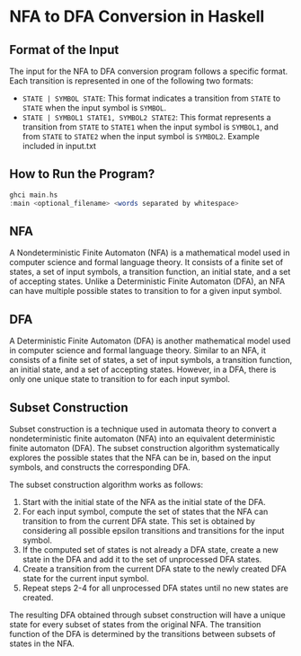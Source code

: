 # NFA to DFA Conversion in Haskell

## Format of the Input
The input for the NFA to DFA conversion program follows a specific format. Each transition is represented in one of the following two formats:
- `STATE | SYMBOL STATE`: This format indicates a transition from `STATE` to `STATE` when the input symbol is `SYMBOL`.
- `STATE | SYMBOL1 STATE1, SYMBOL2 STATE2`: This format represents a transition from `STATE` to `STATE1` when the input symbol is `SYMBOL1`, and from `STATE` to `STATE2` when the input symbol is `SYMBOL2`.
  Example included in input.txt

## How to Run the Program?
```haskell
ghci main.hs
:main <optional_filename> <words separated by whitespace>
``` 

## NFA
A Nondeterministic Finite Automaton (NFA) is a mathematical model used in computer science and formal language theory. It consists of a finite set of states, a set of input symbols, a transition function, an initial state, and a set of accepting states. Unlike a Deterministic Finite Automaton (DFA), an NFA can have multiple possible states to transition to for a given input symbol.

## DFA
A Deterministic Finite Automaton (DFA) is another mathematical model used in computer science and formal language theory. Similar to an NFA, it consists of a finite set of states, a set of input symbols, a transition function, an initial state, and a set of accepting states. However, in a DFA, there is only one unique state to transition to for each input symbol.

## Subset Construction

Subset construction is a technique used in automata theory to convert a nondeterministic finite automaton (NFA) into an equivalent deterministic finite automaton (DFA). The subset construction algorithm systematically explores the possible states that the NFA can be in, based on the input symbols, and constructs the corresponding DFA.

The subset construction algorithm works as follows:

1. Start with the initial state of the NFA as the initial state of the DFA.
2. For each input symbol, compute the set of states that the NFA can transition to from the current DFA state. This set is obtained by considering all possible epsilon transitions and transitions for the input symbol.
3. If the computed set of states is not already a DFA state, create a new state in the DFA and add it to the set of unprocessed DFA states.
4. Create a transition from the current DFA state to the newly created DFA state for the current input symbol.
5. Repeat steps 2-4 for all unprocessed DFA states until no new states are created.

The resulting DFA obtained through subset construction will have a unique state for every subset of states from the original NFA. The transition function of the DFA is determined by the transitions between subsets of states in the NFA.


